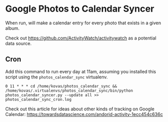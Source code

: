 # Google Photos to Calendar Syncer

When run, will make a calendar entry for every photo that exists in a given
album.

Check out https://github.com/ActivityWatch/activitywatch as a potential data
source.

## Cron

Add this command to run every day at 11am, assuming you installed this script
using the `photos_calendar_sync` virtualenv.

```
0 11 * * * cd /home/kovas/photos_calendar_sync && /home/kovas/.virtualenvs/photos_calendar_sync/bin/python photos_calendar_syncer.py --update all >> photos_calendar_sync_cron.log
```

Check out this article for ideas about other kinds of tracking on Google Calendar: https://towardsdatascience.com/andorid-activity-1ecc454c636c
